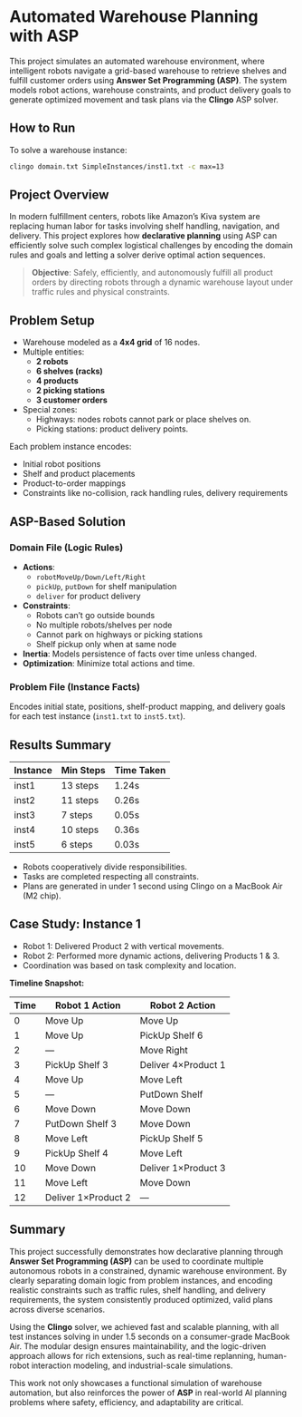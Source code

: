 # Automated Warehouse Planning with ASP

This project simulates an automated warehouse environment, where intelligent robots navigate a grid-based warehouse to retrieve shelves and fulfill customer orders using **Answer Set Programming (ASP)**. The system models robot actions, warehouse constraints, and product delivery goals to generate optimized movement and task plans via the **Clingo** ASP solver.

## How to Run

To solve a warehouse instance:

```bash
clingo domain.txt SimpleInstances/inst1.txt -c max=13
```

## Project Overview

In modern fulfillment centers, robots like Amazon’s Kiva system are replacing human labor for tasks involving shelf handling, navigation, and delivery. This project explores how **declarative planning** using ASP can efficiently solve such complex logistical challenges by encoding the domain rules and goals and letting a solver derive optimal action sequences.

> **Objective**: Safely, efficiently, and autonomously fulfill all product orders by directing robots through a dynamic warehouse layout under traffic rules and physical constraints.

## Problem Setup

- Warehouse modeled as a **4x4 grid** of 16 nodes.
- Multiple entities:
  - **2 robots**
  - **6 shelves (racks)**
  - **4 products**
  - **2 picking stations**
  - **3 customer orders**
- Special zones:
  - Highways: nodes robots cannot park or place shelves on.
  - Picking stations: product delivery points.

Each problem instance encodes:
- Initial robot positions
- Shelf and product placements
- Product-to-order mappings
- Constraints like no-collision, rack handling rules, delivery requirements

## ASP-Based Solution

### Domain File (Logic Rules)
- **Actions**:
  - `robotMoveUp/Down/Left/Right`
  - `pickUp`, `putDown` for shelf manipulation
  - `deliver` for product delivery
- **Constraints**:
  - Robots can’t go outside bounds
  - No multiple robots/shelves per node
  - Cannot park on highways or picking stations
  - Shelf pickup only when at same node
- **Inertia**: Models persistence of facts over time unless changed.
- **Optimization**: Minimize total actions and time.

### Problem File (Instance Facts)
Encodes initial state, positions, shelf-product mapping, and delivery goals for each test instance (`inst1.txt` to `inst5.txt`).

## Results Summary

| Instance | Min Steps | Time Taken |
|----------|-----------|------------|
| inst1    | 13 steps  | 1.24s      |
| inst2    | 11 steps  | 0.26s      |
| inst3    | 7 steps   | 0.05s      |
| inst4    | 10 steps  | 0.36s      |
| inst5    | 6 steps   | 0.03s      |

- Robots cooperatively divide responsibilities.
- Tasks are completed respecting all constraints.
- Plans are generated in under 1 second using Clingo on a MacBook Air (M2 chip).

## Case Study: Instance 1

- Robot 1: Delivered Product 2 with vertical movements.
- Robot 2: Performed more dynamic actions, delivering Products 1 & 3.
- Coordination was based on task complexity and location.

**Timeline Snapshot:**

| Time | Robot 1 Action       | Robot 2 Action           |
|------|----------------------|--------------------------|
| 0    | Move Up              | Move Up                  |
| 1    | Move Up              | PickUp Shelf 6           |
| 2    | —                    | Move Right               |
| 3    | PickUp Shelf 3       | Deliver 4×Product 1      |
| 4    | Move Up              | Move Left                |
| 5    | —                    | PutDown Shelf            |
| 6    | Move Down            | Move Down                |
| 7    | PutDown Shelf 3      | Move Down                |
| 8    | Move Left            | PickUp Shelf 5           |
| 9    | PickUp Shelf 4       | Move Left                |
| 10   | Move Down            | Deliver 1×Product 3      |
| 11   | Move Left            | Move Down                |
| 12   | Deliver 1×Product 2  | —                        |

## Summary
This project successfully demonstrates how declarative planning through **Answer Set Programming (ASP)** can be used to coordinate multiple autonomous robots in a constrained, dynamic warehouse environment. By clearly separating domain logic from problem instances, and encoding realistic constraints such as traffic rules, shelf handling, and delivery requirements, the system consistently produced optimized, valid plans across diverse scenarios.

Using the **Clingo** solver, we achieved fast and scalable planning, with all test instances solving in under 1.5 seconds on a consumer-grade MacBook Air. The modular design ensures maintainability, and the logic-driven approach allows for rich extensions, such as real-time replanning, human-robot interaction modeling, and industrial-scale simulations.

This work not only showcases a functional simulation of warehouse automation, but also reinforces the power of **ASP** in real-world AI planning problems where safety, efficiency, and adaptability are critical.

